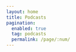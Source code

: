 ```yaml
---
layout: home
title: Podcasts
pagination: 
  enabled: true
  tag: podcasts
  permalink: /page/:num/
---
```


